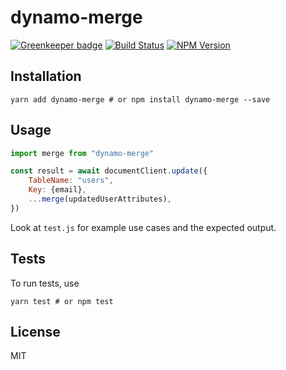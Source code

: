# dynamo-merge

[![Greenkeeper badge](https://badges.greenkeeper.io/wolverian/dynamo-merge.svg)](https://greenkeeper.io/)
[![Build Status](https://travis-ci.org/wolverian/dynamo-merge.svg?branch=master)](https://travis-ci.org/wolverian/dynamo-merge)
[![NPM Version](https://img.shields.io/npm/v/dynamo-merge.svg)](https://www.npmjs.com/package/dynamo-merge)

## Installation

```shell
yarn add dynamo-merge # or npm install dynamo-merge --save
```

## Usage

``` js
import merge from "dynamo-merge"

const result = await documentClient.update({
    TableName: "users",
    Key: {email},
    ...merge(updatedUserAttributes),
})
```

Look at `test.js` for example use cases and the expected output.

## Tests

To run tests, use

``` shell
yarn test # or npm test
```

## License

MIT
